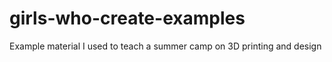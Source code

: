 # girls-who-create-examples
Example material I used to teach a summer camp on 3D printing and design
